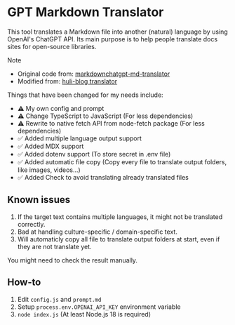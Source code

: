 # GPT Markdown Translator

This tool translates a Markdown file into another (natural) language by using OpenAI's ChatGPT API. Its main purpose is to help people translate docs sites for open-source libraries.

> [!NOTE]  
> - Original code from:  [markdownchatgpt-md-translator](https://github.com/smikitky/markdown-gpt-translator)
> - Modified from: [huli-blog translator](https://github.com/aszx87410/huli-blog/tree/master/apps/translator)

Things that have been changed for my needs include:

- ⚠️ My own config and prompt
- ⚠️ Change TypeScript to JavaScript (For less dependencies)
- ⚠️ Rewrite to native fetch API from node-fetch package (For less dependencies)
- ✅ Added multiple language output support
- ✅ Added MDX support
- ✅ Added dotenv support (To store secret in .env file)
- ✅ Added automatic file copy (Copy every file to translate output folders, like images, videos...)
- ✅ Added Check to avoid translating already translated files

## Known issues

1. If the target text contains multiple languages, it might not be translated correctly.
2. Bad at handling culture-specific / domain-specific text.
3. Will automaticly copy all file to translate output folders at start, even if they are not translate yet.

You might need to check the result manually.

## How-to

1. Edit `config.js` and `prompt.md`
2. Setup `process.env.OPENAI_API_KEY` environment variable
3. `node index.js` (At least Node.js 18 is required)

